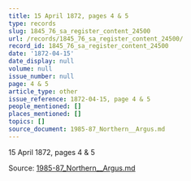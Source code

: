 ```yaml
---
title: 15 April 1872, pages 4 & 5
type: records
slug: 1845_76_sa_register_content_24500
url: /records/1845_76_sa_register_content_24500/
record_id: 1845_76_sa_register_content_24500
date: '1872-04-15'
date_display: null
volume: null
issue_number: null
page: 4 & 5
article_type: other
issue_reference: 1872-04-15, page 4 & 5
people_mentioned: []
places_mentioned: []
topics: []
source_document: 1985-87_Northern__Argus.md
---
```


15 April 1872, pages 4 & 5

Source: [1985-87_Northern__Argus.md](/downloads/markdown/1985-87_Northern__Argus.md)
